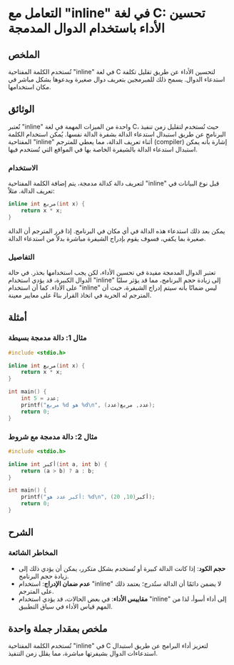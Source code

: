 <!--
Meta Description: # التعامل مع "inline" في لغة C: تحسين الأداء باستخدام الدوال المدمجة ## الملخص تُستخدم الكلمة المفتاحية "inline" في لغة C لتحسين الأداء عن طريق تقليل ...
Meta Keywords: inline, الدالة, int, الأداء, الدوال
-->

# التعامل مع "inline" في لغة C: تحسين الأداء باستخدام الدوال المدمجة

## الملخص
تُستخدم الكلمة المفتاحية "inline" في لغة C لتحسين الأداء عن طريق تقليل تكلفة استدعاء الدوال. يسمح ذلك للمبرمجين بتعريف دوال صغيرة ويدعوها بشكل مباشر في مكان استخدامها.

## الوثائق
تُعتبر "inline" واحدة من الميزات المهمة في لغة C، حيث تُستخدم لتقليل زمن تنفيذ البرنامج عن طريق استبدال استدعاء الدالة بشفرة الدالة نفسها. يُمكن استخدام الكلمة المفتاحية "inline" أثناء تعريف الدالة، مما يعطي للمترجم (compiler) إشارة بأنه يمكن استبدال استدعاء الدالة بالشيفرة الخاصة بها في المواقع التي تُستخدم فيها.

### الاستخدام
لتعريف دالة كدالة مدمجة، يتم إضافة الكلمة المفتاحية "inline" قبل نوع البيانات في تعريف الدالة. مثلاً:

```c
inline int مربع(int x) {
    return x * x;
}
```

يمكن بعد ذلك استدعاء هذه الدالة في أي مكان في البرنامج. إذا قرر المترجم أن الدالة صغيرة بما يكفي، فسوف يقوم بإدراج الشيفرة مباشرة بدلاً من استدعاء الدالة.

### التفاصيل
تعتبر الدوال المدمجة مفيدة في تحسين الأداء، لكن يجب استخدامها بحذر. في حالة الدوال الكبيرة، قد يؤدي استخدام "inline" إلى زيادة حجم البرنامج، مما قد يؤثر سلبًا على الأداء. كما أن استخدام "inline" ليس ضمانًا بأنه سيتم إدراج الشيفرة، حيث أن المترجم له الحرية في اتخاذ القرار بناءً على معايير معينة.

## أمثلة
### مثال 1: دالة مدمجة بسيطة
```c
#include <stdio.h>

inline int مربع(int x) {
    return x * x;
}

int main() {
    int عدد = 5;
    printf("مربع %d هو %d\n", عدد, مربع(عدد));
    return 0;
}
```

### مثال 2: دالة مدمجة مع شروط
```c
#include <stdio.h>

inline int أكبر(int a, int b) {
    return (a > b) ? a : b;
}

int main() {
    printf("أكبر عدد هو: %d\n", أكبر(10, 20));
    return 0;
}
```

## الشرح
### المخاطر الشائعة
- **حجم الكود**: إذا كانت الدالة كبيرة أو تُستخدم بشكل متكرر، يمكن أن يؤدي ذلك إلى زيادة حجم البرنامج.
- **عدم ضمان الإدراج**: استخدام "inline" لا يضمن دائمًا أن الدالة ستُدرج؛ يعتمد ذلك على المترجم.
- **مقاييس الأداء**: في بعض الحالات، قد يؤدي استخدام "inline" إلى أداء أسوأ، لذا من المهم قياس الأداء في سياق التطبيق.

## ملخص بمقدار جملة واحدة
تُستخدم الكلمة المفتاحية "inline" في C لتعزيز أداء البرامج عن طريق استبدال استدعاءات الدوال بشيفرتها مباشرة، مما يقلل زمن التنفيذ.